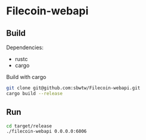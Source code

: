 
# Filecoin-webapi

## Build

Dependencies:
- rustc
- cargo

Build with cargo

```bash
git clone git@github.com:sbwtw/Filecoin-webapi.git
cargo build --release
```

## Run
```bash
cd target/release
./filecoin-webapi 0.0.0.0:6006
```
